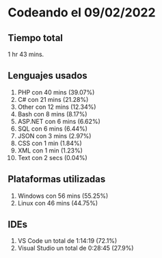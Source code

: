 # Codeando el 09/02/2022

## Tiempo total
1 hr 43 mins.

## Lenguajes usados
1. PHP con 40 mins (39.07%)
1. C# con 21 mins (21.28%)
1. Other con 12 mins (12.34%)
1. Bash con 8 mins (8.17%)
1. ASP.NET con 6 mins (6.62%)
1. SQL con 6 mins (6.44%)
1. JSON con 3 mins (2.97%)
1. CSS con 1 min (1.84%)
1. XML con 1 min (1.23%)
1. Text con 2 secs (0.04%)

## Plataformas utilizadas
1. Windows con 56 mins (55.25%)
1. Linux con 46 mins (44.75%)

## IDEs
1. VS Code un total de 1:14:19 (72.1%)
1. Visual Studio un total de 0:28:45 (27.9%)
